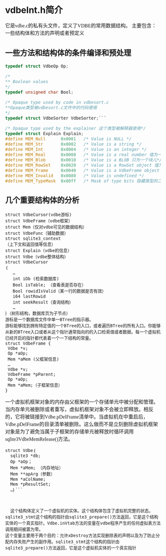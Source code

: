 # vdbeInt.h简介
<font face="微软雅黑" size="3px">

它是vdbe.c的私有头文件，定义了VDBE的常用数据结构。
主要包含：一些结构体和方法的声明或者预定义
## 一些方法和结构体的条件编译和预处理
```c
typedef struct VdbeOp Op;

/*
** Boolean values
*/
typedef unsigned char Bool;

/* Opaque type used by code in vdbesort.c
**Opaque类型被vdbesort.c文件中的代码使用
*/
typedef struct VdbeSorter VdbeSorter;```
```
```c
/* Opaque type used by the explainer 这个类型被解释器使用*/
typedef struct Explain Explain;
#define MEM_Null      0x0001   /* Value is NULL */
#define MEM_Str       0x0002   /* Value is a string */
#define MEM_Int       0x0004   /* Value is an integer */
#define MEM_Real      0x0008   /* Value is a real number 值为一个实数*/
#define MEM_Blob      0x0010   /* Value is a BLOB 只为一个块儿*/
#define MEM_RowSet    0x0020   /* Value is a RowSet object 值为一个行设置对象*/
#define MEM_Frame     0x0040   /* Value is a VdbeFrame object 值为一个Vdbe框架对象*/
#define MEM_Invalid   0x0080   /* Value is undefined */
#define MEM_TypeMask  0x00ff   /* Mask of type bits 隐藏类型的二进制数*/
```

## 几个重要结构体的分析
```
struct VdbeCursor(vdbe游标)
struct VdbeFrame（vdbe框架）
struct Mem（仅对vdbe可见的数据结构）
struct VdbeFunc（辅助数据）
struct sqlite3_context
（上下文和返回值等信息）
struct Explain（vdbe的信息）
struct Vdbe（vdbe整体结构）
struct VdbeCursor
｛
   …
   int iDb (检索数据库)
   Bool isTable; （查看表是否存在）
   Bool rowidIsValid（某一行的数据是否有效）
   i64 lastRowid
   int seekResult（查询结构）
   …
｝（树形结构，数据库页为子节点）
游标是一个数据库文件中单一BTree的指示器。
游标能够找到拥有特定值的一个BTree的入口，或者遍历BTree的所有入口。你能够从新的BTree入口或者从这个指针通常指向的的入口检索值或者数据。每一个虚拟机已经开启的指针都代表着一个一下结构的常量。
struct VdbeFrame {
 Vdbe *v;
 Op *aOp;
 Mem *aMem (父框架信息)
 …
 Vdbe *v;
 VdbeFrame *pParent;
 Op *aOp;
 Mem *aMem;（子框架信息）
}
```
一个虚拟机框架对象的内存由父框架的一个存储单元中被分配和管理。当内存单元被删除或者重写，虚拟机框架对象不会被立即释放。相反的，它将被链接到Vdbe.pDelFrame清单中。当虚拟机在中重启后，Vdbe.pDelFrame的目录清单被删除。这么做而不是立刻删除虚拟机框架对象是为了避免当属于子框架的存储单元被释放时循环调用sqlite3VdbeMemRelease()方法。


```
struct Vdbe｛
  sqlite3 *db;
  Op *aOp；
  Mem *aMem; （内存地址）
  Mem **apArg（参数）
  Mem *aColName;
  Mem *pResultSet;
  …｝```



  这个结构体定义了一个虚拟机的实体。这个结构体包含了虚拟机完整的状态。
sqlite3_stmt这个结构的指针由sqlite3_prepare()方法返回，它是这个结构实体的一个真实指针。Vdbe.inVtab方法的变量在vdbe程序产生的任何虚拟表方法调用期间被置为零。
这个变量主要用于两个目的：允许xDestroy方法实现删除表的声明以及为了防止分配内存失败产生的副作用。sqlite3_stmt这个结构的指针由sqlite3_prepare()方法返回，它是这个虚拟机实体的一个真实指针








